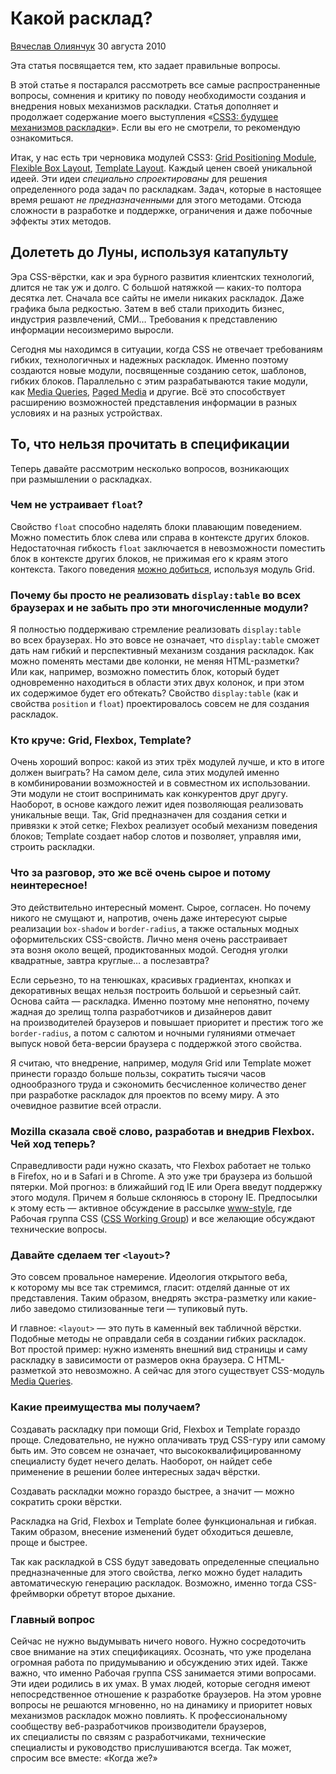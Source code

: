# Какой расклад?

[Вячеслав Олиянчук](http://miripiruni.org) 30 августа 2010

Эта статья посвящается тем, кто задает правильные вопросы.

В этой статье я постарался рассмотреть все самые распространенные вопросы, сомнения и критику по поводу необходимости создания и внедрения новых механизмов раскладки. Cтатья дополняет и продолжает содержание моего выступления «[CSS3: будущее механизмов раскладки](/events/wsd-spb-2010/#layout)». Если вы его не смотрели, то рекомендую ознакомиться.

Итак, у нас есть три черновика модулей CSS3: [Grid Positioning Module](http://www.w3.org/TR/css3-grid/), [Flexible Box Layout](http://www.w3.org/TR/css3-flexbox/), [Template Layout](http://www.w3.org/TR/css3-layout/). Каждый ценен своей уникальной идеей. Эти идеи _специально спроектированы_ для решения определенного рода задач по раскладкам. Задач, которые в настоящее время решают _не предназначенными_ для этого методами. Отсюда сложности в разработке и поддержке, ограничения и даже побочные эффекты этих методов.

## Долететь до Луны, используя катапульту

Эра CSS-вёрстки, как и эра бурного развития клиентских технологий, длится не так уж и долго. С большой натяжкой — каких-то полтора десятка лет. Сначала все сайты не имели никаких раскладок. Даже графика была редкостью. Затем в веб стали приходить бизнес, индустрия развлечений, СМИ… Требования к представлению информации несоизмеримо выросли.

Сегодня мы находимся в ситуации, когда CSS не отвечает требованиям гибких, технологичных и надежных раскладок. Именно поэтому создаются новые модули, посвященные созданию сеток, шаблонов, гибких блоков. Параллельно с этим разрабатываются такие модули, как [Media Queries](http://www.w3.org/TR/css3-mediaqueries/), [Paged Media](http://www.w3.org/TR/css3-page/) и другие. Всё это способствует расширению возможностей представления информации в разных условиях и на разных устройствах.

## То, что нельзя прочитать в спецификации

Теперь давайте рассмотрим несколько вопросов, возникающих при размышлении о раскладках.

### Чем не устраивает `float`?

Свойство `float` способно наделять блоки плавающим поведением. Можно поместить блок слева или справа в контексте других блоков. Недостаточная гибкость `float` заключается в невозможности поместить блок в контексте других блоков, не прижимая его к краям этого контекста. Такого поведения [можно добиться](http://www.w3.org/TR/css3-grid/#grid-units), используя модуль Grid.

### Почему бы просто не реализовать `display:table` во всех браузерах и не забыть про эти многочисленные модули?

Я полностью поддерживаю стремление реализовать `display:table` во всех браузерах. Но это вовсе не означает, что `display:table` сможет дать нам гибкий и перспективный механизм создания раскладок. Как можно поменять местами две колонки, не меняя HTML-разметки? Или как, например, возможно поместить блок, который будет одновременно находиться в области этих двух колонок, и при этом их содержимое будет его обтекать? Свойство `display:table` (как и свойства `position` и `float`) проектировалось совсем не для создания раскладок.

### Кто круче: Grid, Flexbox, Template?

Очень хороший вопрос: какой из этих трёх модулей лучше, и кто в итоге должен выиграть? На самом деле, сила этих модулей именно в комбинировании возможностей и в совместном их использовании. Эти модули не стоит воспринимать как конкурентов друг другу. Наоборот, в основе каждого лежит идея позволяющая реализовать уникальные вещи. Так, Grid предназначен для создания сетки и привязки к этой сетке; Flexbox реализует особый механизм поведения блоков; Template создает набор слотов и позволяет, управляя ими, строить раскладки.

### Что за разговор, это же всё очень сырое и потому неинтересное!

Это действительно интересный момент. Сырое, согласен. Но почему никого не смущают и, напротив, очень даже интересуют сырые реализации `box-shadow` и `border-radius`, а также остальных модных оформительских CSS-свойств. Лично меня очень расстраивает эта возня около вещей, продиктованных модой. Сегодня уголки квадратные, завтра круглые… а послезавтра?

Если серьезно, то на тенюшках, красивых градиентах, кнопках и декоративных вещах нельзя построить большой и серьезный сайт. Основа сайта — раскладка. Именно поэтому мне непонятно, почему жадная до зрелищ толпа разработчиков и дизайнеров давит на производителей браузеров и повышает приоритет и престиж того же `border-radius`, а потом с салютом и ночными гуляниями отмечает выпуск новой бета-версии браузера с поддержкой этого свойства.

Я считаю, что внедрение, например, модуля Grid или Template может принести гораздо больше пользы, сократить тысячи часов однообразного труда и сэкономить бесчисленное количество денег при разработке раскладок для проектов по всему миру. А это очевидное развитие всей отрасли.

### Mozilla сказала своё слово, разработав и внедрив Flexbox. Чей ход теперь?

Справедливости ради нужно сказать, что Flexbox работает не только в Firefox, но и в Safari и в Chrome. А это уже три браузера из большой пятерки. Мой прогноз: в ближайший год IE или Opera введут поддержку этого модуля. Причем я больше склоняюсь в сторону IE. Предпосылки к этому есть — активное обсуждение в рассылке [www-style](http://lists.w3.org/Archives/Public/www-style/), где Рабочая группа CSS ([CSS Working Group](http://www.w3.org/Style/CSS/members.php3)) и все желающие обсуждают технические вопросы.

### Давайте сделаем тег `<layout>`?

Это совсем провальное намерение. Идеология открытого веба, к которому мы все так стремимся, гласит: отделяй данные от их представления. Таким образом, внедрять экстра-разметку или какие-либо заведомо стилизованные теги — тупиковый путь.

И главное: `<layout>` — это путь в каменный век табличной вёрстки. Подобные методы не оправдали себя в создании гибких раскладок. Вот простой пример: нужно изменять внешний вид страницы и саму раскладку в зависимости от размеров окна браузера. С HTML-разметкой это невозможно. А сейчас для этого существует CSS-модуль [Media Queries](http://www.w3.org/TR/css3-mediaqueries/).

### Какие преимущества мы получаем?

Создавать раскладку при помощи Grid, Flexbox и Template гораздо проще. Следовательно, не нужно оплачивать труд CSS-гуру или самому быть им. Это совсем не означает, что высококвалифицированному специалисту будет нечего делать. Наоборот, он найдет себе применение в решении более интересных задач вёрстки.

Создавать раскладки можно гораздо быстрее, а значит — можно сократить сроки вёрстки.

Раскладка на Grid, Flexbox и Template более функциональная и гибкая. Таким образом, внесение изменений будет обходиться дешевле, проще и быстрее.

Так как раскладкой в CSS будут заведовать определенные специально предназначенные для этого свойства, легко можно будет наладить автоматическую генерацию раскладок. Возможно, именно тогда CSS-фреймворки обретут второе дыхание.

### Главный вопрос

Сейчас не нужно выдумывать ничего нового. Нужно сосредоточить свое внимание на этих спецификациях. Осознать, что уже проделана огромная работа по придумыванию и обсуждению этих идей. Также важно, что именно Рабочая группа CSS занимается этими вопросами. Эти идеи родились в их умах. В умах людей, которые сегодня имеют непосредственное отношение к разработке браузеров. На этом уровне вопросы не решаются мгновенно, но на динамику и приоритет новых механизмов раскладок можно повлиять. К профессиональному сообществу веб-разработчиков производители браузеров, их специалисты по связям с разработчиками, технические специалисты и руководство прислушиваются всегда. Так может, спросим все вместе: «Когда же?»